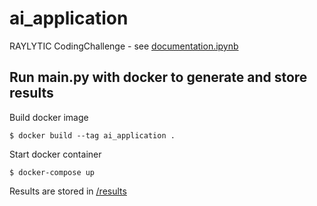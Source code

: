 # ai_application

RAYLYTIC CodingChallenge - see [documentation.ipynb](./documentation.ipynb)

## Run main.py with docker to generate and store results

Build docker image

```shell
$ docker build --tag ai_application .
```

Start docker container

```shell
$ docker-compose up
```

Results are stored in [/results](./results)